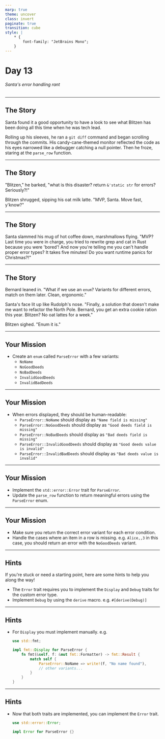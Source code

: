 ```yaml
---
marp: true
theme: uncover
class: invert
paginate: true
transition: cube
style: |
    * {
        font-family: "JetBrains Mono";
    }
---
```


# Day 13

###### Santa's error handling rant

---

## The Story

Santa found it a good opportunity to have a look to see what Blitzen has been doing all this time when he was tech lead.

Rolling up his sleeves, he ran a `git diff` command and began scrolling through the commits. His candy-cane-themed monitor reflected the code as his eyes narrowed like a debugger catching a null pointer. Then he froze, staring at the `parse_row` function.

---

## The Story

"Blitzen," he barked, "what is this disaster? return `&'static str` for errors? Seriously?!"

Blitzen shrugged, sipping his oat milk latte. "MVP, Santa. Move fast, y'know?"

---

## The Story

Santa slammed his mug of hot coffee down, marshmallows flying. "MVP? Last time you were in charge, you tried to rewrite grep and cat in Rust because you were 'bored'! And now you're telling me you can't handle proper error types? It takes five minutes! Do you want runtime panics for Christmas?!"

---

## The Story

Bernard leaned in. "What if we use an `enum`? Variants for different errors, match on them later. Clean, ergonomic."

Santa's face lit up like Rudolph's nose. "Finally, a solution that doesn't make me want to refactor the North Pole. Bernard, you get an extra cookie ration this year. Blitzen? No oat lattes for a week."

Blitzen sighed. "Enum it is."

---

## Your Mission

- Create an `enum` called `ParseError` with a few variants:
    - `NoName`
    - `NoGoodDeeds`
    - `NoBadDeeds`
    - `InvalidGoodDeeds`
    - `InvalidBadDeeds`

---

## Your Mission

- When errors displayed, they should be human-readable:
    - `ParseError::NoName` should display as `"Name field is missing"`
    - `ParseError::NoGoodDeeds` should display as `"Good deeds field is missing"`
    - `ParseError::NoBadDeeds` should display as `"Bad deeds field is missing"`
    - `ParseError::InvalidGoodDeeds` should display as `"Good deeds value is invalid"`
    - `ParseError::InvalidBadDeeds` should display as `"Bad deeds value is invalid"`

---

## Your Mission

- Implement the `std::error::Error` trait for `ParseError`.
- Update the `parse_row` function to return meaningful errors using the `ParseError` enum.

---

## Your Mission

- Make sure you return the correct error variant for each error condition.
- Handle the cases where an item in a row is missing. e.g. `Alice,,3` in this case, you should return an error with the `NoGoodDeeds` variant.

---

## Hints

If you're stuck or need a starting point, here are some hints to help you along the way!

- The `Error` trait requires you to implement the `Display` and `Debug` traits for the custom error type.
- Implement `Debug` by using the `derive` macro. e.g. `#[derive(Debug)]`

---

## Hints

- For `Display` you must implement manually. e.g.

    ```rust
    use std::fmt;
 
    impl fmt::Display for ParseError {
        fn fmt(&self, f: &mut fmt::Formatter) -> fmt::Result {
            match self {
                ParseError::NoName => write!(f, "No name found"),
                // other variants...
            }
        }
    }
    ```

---

## Hints

- Now that both traits are implemented, you can implement the `Error` trait.

    ```rust
    use std::error::Error;
 
    impl Error for ParseError {}
    ```

